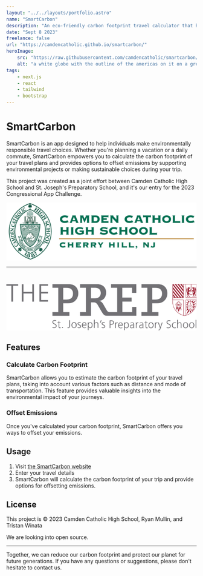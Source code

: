 ```yaml
---
layout: "../../layouts/portfolio.astro"
name: "SmartCarbon"
description: "An eco-friendly carbon footprint travel calculator that helps you make more sustainable decisions"
date: "Sept 8 2023"
freelance: false
url: "https://camdencatholic.github.io/smartcarbon/"
heroImage: 
    src: "https://raw.githubusercontent.com/camdencatholic/smartcarbon/main/public/favi-text.png"
    alt: "a white globe with the outline of the americas on it on a green-blue gradient witht the text 'smartcarbon'"
tags: 
    - next.js
    - react
    - tailwind
    - bootstrap
---
```


# SmartCarbon

SmartCarbon is an app designed to help individuals make environmentally responsible travel choices. Whether you're planning a vacation or a daily commute, SmartCarbon empowers you to calculate the carbon footprint of your travel plans and provides options to offset emissions by supporting environmental projects or making sustainable choices during your trip.

This project was created as a joint effort between Camden Catholic High School and St. Joseph's Preparatory School, and it's our entry for the 2023 Congressional App Challenge.

![Camden Catholic High School](https://raw.githubusercontent.com/camdencatholic/smartcarbon/main/public/cchs.png)

<hr>
<br>

![Saint Joseph's Prep](https://raw.githubusercontent.com/camdencatholic/smartcarbon/main/public/sjp.png)


## Features

### Calculate Carbon Footprint

SmartCarbon allows you to estimate the carbon footprint of your travel plans, taking into account various factors such as distance and mode of transportation. This feature provides valuable insights into the environmental impact of your journeys.

### Offset Emissions

Once you've calculated your carbon footprint, SmartCarbon offers you ways to offset your emissions.

## Usage

1. Visit [the SmartCarbon website]("https://camdencatholic.github.io/smartcarbon")
2. Enter your travel details
3. SmartCarbon will calculate the carbon footprint of your trip and provide options for offsetting emissions.
## License

This project is  &copy; 2023 Camden Catholic High School, Ryan Mullin, and Tristan Winata

We are looking into open source.

---

Together, we can reduce our carbon footprint and protect our planet for future generations. If you have any questions or suggestions, please don't hesitate to contact us.